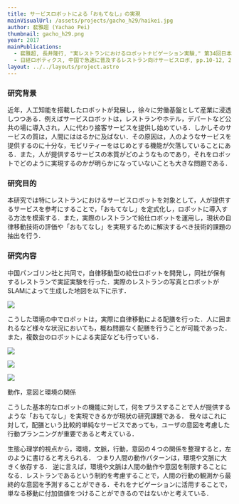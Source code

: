 ```yaml
---
title: サービスロボットによる「おもてなし」の実現
mainVisualUrl: /assets/projects/gacho_h29/haikei.jpg
author: 裴雅超 (Yachao Pei)
thumbnail: gacho_h29.png
year: 2017
mainPublications:
  - 裴雅超, 長井隆行, "実レストランにおけるロボットナビゲーション実験," 第34回日本ロボット学会学術講演会, RSJ2016AC3G2-02, 2016
  - 日経ロボティクス, 中国で急速に普及するレストラン向けサービスロボ, pp.10-12, 2017.01
layout: ../../layouts/project.astro
---
```


### 研究背景

近年，人工知能を搭載したロボットが発展し，徐々に労働基盤として産業に浸透しつつある．例えばサービスロボットは，レストランやホテル，デパートなど公共の場に導入され，人に代わり接客サービスを提供し始めている．しかしそのサービスの質は，人間にははるかに及ばない．その原因は，人のようなサービスを提供するのに十分な，モビリティーをはじめとする機能が欠落していることにある．また，人が提供するサービスの本質がどのようなものであり，それをロボットでどのように実現するのかが明らかになっていないことも大きな問題である．

### 研究目的

本研究では特にレストランにおけるサービスロボットを対象として，人が提供するサービスを参考にすることで，「おもてなし」を定式化し，ロボットに導入する方法を模索する．また，実際のレストランで給仕ロボットを運用し，現状の自律移動技術の評価や「おもてなし」を実現するために解決するべき技術的課題の抽出を行う．

### 研究内容

中国パンゴリン社と共同で，自律移動型の給仕ロボットを開発し，同社が保有するレストランで実証実験を行った．実際のレストランの写真とロボットがSLAMによって生成した地図を以下に示す．

![](/assets/projects/gacho_h29/restaurant_and_map.jpg)


こうした環境の中でロボットは，実際に自律移動による配膳を行った．人に囲まれるなど様々な状況においても，概ね問題なく配膳を行うことが可能であった．また，複数台のロボットによる実証なども行っている．

![](/assets/projects/gacho_h29/restaurant2.jpg)

![](/assets/projects/gacho_h29/restaurant3.jpg)

![](/assets/projects/gacho_h29/plan.png)

動作，意図と環境の関係

こうした基本的なロボットの機能に対して，何をプラスすることで人が提供するような「おもてなし」を実現できるかが現状の研究課題である． 我々はこれに対して，配膳という比較的単純なサービスであっても，ユーザの意図を考慮した行動プランニングが重要であると考えている．  

生態心理学的視点から，環境，文脈，行動，意図の４つの関係を整理すると，左のように書けると考えられる． つまり人間の動作パターンは，環境や文脈に大きく依存する． 逆に言えば，環境や文脈は人間の動作や意図を制限することになる．レストランであるという制約を考慮することで，人間の行動の観測から最終的な意図を予測することができる．それをナビゲーションに活用することで，単なる移動に付加価値をつけることができるのではないかと考えている．